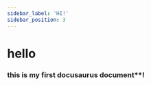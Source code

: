 ```yaml
---
sidebar_label: 'HI!'
sidebar_position: 3
---
```


# hello
### this is my first docusaurus document**!